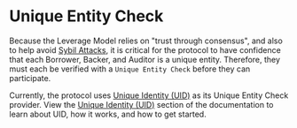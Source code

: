 # Unique Entity Check

Because the Leverage Model relies on "trust through consensus", and also to help avoid [Sybil Attacks](https://en.wikipedia.org/wiki/Sybil\_attack), it is critical for the protocol to have confidence that each Borrower, Backer, and Auditor is a unique entity. Therefore, they must each be verified with a `Unique Entity Check` before they can participate.

Currently, the protocol uses [Unique Identity (UID)](../unique-identity-uid/) as its Unique Entity Check provider. View the [Unique Identity (UID)](../unique-identity-uid/) section of the documentation to learn about UID, how it works, and how to get started.&#x20;
